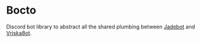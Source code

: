 # Bocto
Discord bot library to abstract all the shared plumbing between [Jadebot](https://github.com/oct2pus/jadebot) and [Vriska8ot](https://github.com/oct2pus/vriskabot).
